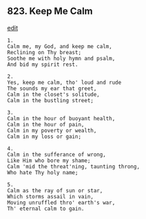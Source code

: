 
## 823.  Keep Me Calm
[edit](https://docs.google.com/document/d/1zCncRGeT4uR4UsxV8XotEfI5jTB2CZyZ/edit?mode=html)



    1.
    Calm me, my God, and keep me calm,
    Reclining on Thy breast;
    Soothe me with holy hymn and psalm,
    And bid my spirit rest.

    2.
    Yes, keep me calm, tho' loud and rude
    The sounds my ear that greet,
    Calm in the closet's solitude,
    Calm in the bustling street;

    3.
    Calm in the hour of buoyant health,
    Calm in the hour of pain,
    Calm in my poverty or wealth,
    Calm in my loss or gain;

    4.
    Calm in the sufferance of wrong,
    Like Him who bore my shame;
    Calm 'mid the threat'ning, taunting throng,
    Who hate Thy holy name;

    5.
    Calm as the ray of sun or star,
    Which storms assail in vain,
    Moving unruffled thro' earth's war,
    Th' eternal calm to gain.
